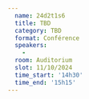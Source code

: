 ```yaml
---
  name: 24d2t1s6
  title: TBD
  category: TBD
  format: Conférence
  speakers: 
    - 
  room: Auditorium
  slot: 11/10/2024
  time_start: '14h30'
  time_end: '15h15'
---
```

